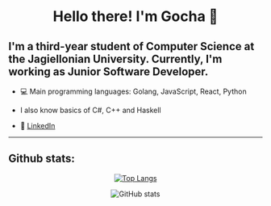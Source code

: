 
# <h1 align="center"> Hello there! I'm Gocha :wave:</h1>

## I'm a third-year student of Computer Science at the Jagiellonian University. Currently, I'm working as Junior Software Developer.

- 💻  Main programming languages: Golang, JavaScript, React, Python
- I also know basics of C#, C++ and Haskell

- 💼 [LinkedIn](https://www.linkedin.com/in/ma%C5%82gorzata-dr%C4%85g-841a67268/)

---

## Github stats:

<div align="center"> 
         
[![Top Langs](https://https://github-readme-stats-q54fezfa3-gochads-projects.vercel.app/api/top-langs/?username=Gochad&hide=html,scss,css&count_private=true)](https://github.com/anuraghazra/github-readme-stats)
         
![GitHub stats](https://github-readme-stats.vercel.app/api?username=Gochad&show_icons=true) </div>
